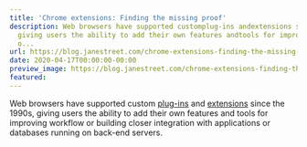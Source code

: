 ```yaml
---
title: 'Chrome extensions: Finding the missing proof'
description: Web browsers have supported customplug-ins andextensions sincethe 1990s,
  giving users the ability to add their own features andtools for improving workflow
  o...
url: https://blog.janestreet.com/chrome-extensions-finding-the-missing-proof/
date: 2020-04-17T00:00:00-00:00
preview_image: https://blog.janestreet.com/chrome-extensions-finding-the-missing-proof/magnifying-glass.png
featured:
---
```


<p>Web browsers have supported custom
<a href="https://en.wikipedia.org/wiki/NPAPI">plug-ins</a> and
<a href="https://en.wikipedia.org/wiki/Browser_extension">extensions</a> since
the 1990s, giving users the ability to add their own features and
tools for improving workflow or building closer integration with
applications or databases running on back-end servers.</p>
